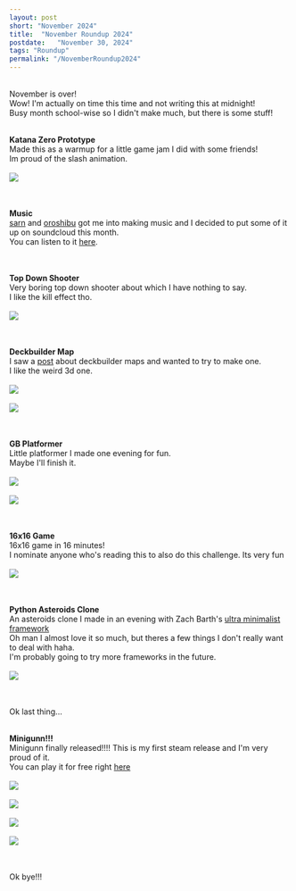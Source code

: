 ```yaml
---
layout: post
short: "November 2024"
title:  "November Roundup 2024"
postdate:   "November 30, 2024"
tags: "Roundup"
permalink: "/NovemberRoundup2024"
---
```


<br>November is over! <br>
Wow! I'm actually on time this time and not writing this at midnight! <br>
Busy month school-wise so I didn't make much, but there is some stuff! <br><br>


**Katana Zero Prototype**<br>
Made this as a warmup for a little game jam I did with some friends! <br> Im proud of the slash animation.
<br><br><img class="blogImg" src="/assets/blog/Nov2024/zero.gif" /><br><br>
<br>

**Music**<br>
[sarn](https://saturnyoshi.itch.io/) and [oroshibu](https://oroshibu.itch.io/) got me into making music and I decided to put some of it up on soundcloud this month. <br> You can listen to it [here](https://soundcloud.com/808093).
<br><br>
<br>

**Top Down Shooter**<br>
Very boring top down shooter about which I have nothing to say. <br> I like the kill effect tho.
<br><br><img class="blogImg" src="/assets/blog/Nov2024/rogue.gif" /><br><br>
<br>

**Deckbuilder Map**<br>
I saw a [post](https://cdn.discordapp.com/attachments/979634396376211466/1312546626178646117/image.png?ex=674ce3cd&is=674b924d&hm=10d2abf31308b7b8722afba5d44d05b5ef25e95a0122e90c78ffc818804c5487&) about deckbuilder maps and wanted to try to make one. <br> I like the weird 3d one.
<br><br><img class="blogImg" src="/assets/blog/Nov2024/map1.gif" />
<br><br><img class="blogImg" src="/assets/blog/Nov2024/map2.gif" /><br><br>
<br>

**GB Platformer**<br>
Little platformer I made one evening for fun.<br>
Maybe I'll finish it.
<br><br><img class="blogImg" src="/assets/blog/Nov2024/gb1.gif" />
<br><br><img class="blogImg" src="/assets/blog/Nov2024/gb2.gif" /><br><br>
<br>

**16x16 Game**<br>
16x16 game in 16 minutes! <br> I nominate anyone who's reading this to also do this challenge. Its very fun
<br><br><img class="blogImg" src="/assets/blog/Nov2024/mini.gif" /><br><br>
<br>

**Python Asteroids Clone**<br>
An asteroids clone I made in an evening with Zach Barth's [ultra minimalist framework](https://www.trashworldnews.com/ultra-minimalist/) <br>
Oh man I almost love it so much, but theres a few things I don't really want to deal with haha. <br>
I'm probably going to try more frameworks in the future. 
<br><br><img class="blogImg" src="/assets/blog/Nov2024/asteroid.gif" /><br><br>
<br>


Ok last thing... <br><br>

**Minigunn!!!**<br>
Minigunn finally released!!!! This is my first steam release and I'm very proud of it.<br>
You can play it for free right [here](https://store.steampowered.com/app/3035660/Mini_GUNN/)
<br><br><img class="blogImg" src="/assets/blog/May2024/minigunn1.gif" />
<br><br><img class="blogImg" src="/assets/blog/May2024/minigunn2.gif" />
<br><br><img class="blogImg" src="/assets/blog/May2024/minigunn3.gif" />
<br><br><img class="blogImg" src="/assets/blog/May2024/minigunn4.gif" /><br><br>
<br>

Ok bye!!!